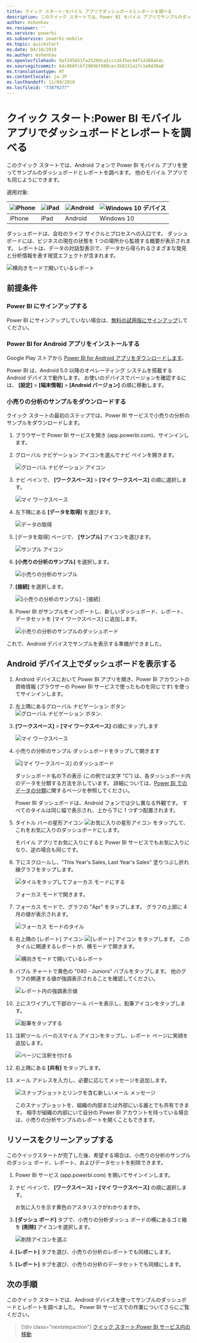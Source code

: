 ```yaml
---
title: クイック スタート:モバイル アプリでダッシュボードとレポートを調べる
description: このクイック スタートでは、Power BI モバイル アプリでサンプルのダッシュボードとレポートを調べます。
author: mshenhav
ms.reviewer: ''
ms.service: powerbi
ms.subservice: powerbi-mobile
ms.topic: quickstart
ms.date: 04/18/2019
ms.author: mshenhav
ms.openlocfilehash: 9af245b51fa2520dca1ccca535ec44f14360a54c
ms.sourcegitcommit: 64c860fcbf2969bf089cec358331a1fc1e0d39a8
ms.translationtype: HT
ms.contentlocale: ja-JP
ms.lasthandoff: 11/09/2019
ms.locfileid: "73879277"
---
```

# <a name="quickstart-explore-dashboards-and-reports-in-the-power-bi-mobile-apps"></a>クイック スタート:Power BI モバイル アプリでダッシュボードとレポートを調べる
このクイック スタートでは、Android フォンで Power BI モバイル アプリを使ってサンプルのダッシュボードとレポートを調べます。 他のモバイル アプリでも同じようにできます。 

適用対象:

| ![iPhone](./media/mobile-apps-quickstart-view-dashboard-report/iphone-logo-30-px.png) | ![iPad](./media/mobile-apps-quickstart-view-dashboard-report/ipad-logo-30-px.png) | ![Android](./media/mobile-apps-quickstart-view-dashboard-report/android-logo-30-px.png) | ![Windows 10 デバイス](./media/mobile-apps-quickstart-view-dashboard-report/win-10-logo-30-px.png) |
|:--- |:--- |:--- |:--- |
| iPhone | iPad | Android | Windows 10 |

ダッシュボードは、会社のライフ サイクルとプロセスへの入口です。 ダッシュボードには、ビジネスの現在の状態を 1 つの場所から監視する概要が表示されます。 レポートは、データの対話型表示で、データから得られるさまざまな発見と分析情報を表す視覚エフェクトが含まれます。 

![横向きモードで開いているレポート](././media/mobile-apps-quickstart-view-dashboard-report/power-bi-android-quickstart-report.png)

## <a name="prerequisites"></a>前提条件

### <a name="sign-up-for-power-bi"></a>Power BI にサインアップする
Power BI にサインアップしていない場合は、[無料の試用版にサインアップ](https://app.powerbi.com/signupredirect?pbi_source=web)してください。

### <a name="install-the-power-bi-for-android-app"></a>Power BI for Android アプリをインストールする
Google Play ストアから [Power BI for Android アプリをダウンロードします](https://go.microsoft.com/fwlink/?LinkID=544867)。

Power BI は、Android 5.0 以降のオペレーティング システムを搭載する Android デバイスで動作します。 お使いのデバイスでバージョンを確認するには、 **[設定]**  >  **[端末情報]**  >  **[Android バージョン]** の順に移動します。

### <a name="download-the-retail-analysis-sample"></a>小売りの分析のサンプルをダウンロードする
クイック スタートの最初のステップでは、Power BI サービスで小売りの分析のサンプルをダウンロードします。

1. ブラウザーで Power BI サービスを開き (app.powerbi.com)、サインインします。

1. グローバル ナビゲーション アイコンを選んでナビ ペインを開きます。

    ![グローバル ナビゲーション アイコン](./media/mobile-apps-quickstart-view-dashboard-report/power-bi-android-quickstart-global-nav-icon.png)

2. ナビ ペインで、 **[ワークスペース]**  >  **[マイ ワークスペース]** の順に選択します。

    ![マイ ワークスペース](./media/mobile-apps-quickstart-view-dashboard-report/power-bi-android-quickstart-my-workspace.png)

3. 左下隅にある **[データを取得]** を選びます。
   
    ![データの取得](./media/mobile-apps-quickstart-view-dashboard-report/power-bi-get-data.png)

3. [データを取得] ページで、 **[サンプル]** アイコンを選びます。
   
   ![サンプル アイコン](./media/mobile-apps-quickstart-view-dashboard-report/power-bi-samples-icon.png)

4. **[小売りの分析のサンプル]** を選択します。
 
    ![小売りの分析のサンプル](./media/mobile-apps-quickstart-view-dashboard-report/power-bi-rs.png)
 
8. **[接続]** を選択します。  
  
   ![[小売りの分析のサンプル] - [接続]](./media/mobile-apps-quickstart-view-dashboard-report/retail16.png)
   
5. Power BI がサンプルをインポートし、新しいダッシュボード、レポート、データセットを [マイ ワークスペース] に追加します。
   
   ![小売りの分析のサンプルのダッシュボード](./media/mobile-apps-quickstart-view-dashboard-report/power-bi-service-opportunity-sample.png)

これで、Android デバイスでサンプルを表示する準備ができました。

## <a name="view-a-dashboard-on-your-android-device"></a>Android デバイス上でダッシュボードを表示する
1. Android デバイスにおいて Power BI アプリを開き、Power BI アカウントの資格情報 (ブラウザーの Power BI サービスで使ったものを同じです) を使ってサインインします。

1.  左上隅にあるグローバル ナビゲーション ボタン ![グローバル ナビゲーション ボタン](./media/mobile-apps-quickstart-view-dashboard-report/power-bi-iphone-global-nav-button.png).

2.  **[ワークスペース]**  >  **[マイ ワークスペース]** の順にタップします

    ![マイ ワークスペース](./media/mobile-apps-quickstart-view-dashboard-report/power-bi-android-quickstart-workspaces.png)

3. 小売りの分析のサンプル ダッシュボードをタップして開きます
 
    ![[マイ ワークスペース] のダッシュボード](./media/mobile-apps-quickstart-view-dashboard-report/power-bi-android-quickstart-open-retail.png)
   
    ダッシュボード名の下の表示 (この例では文字 "C") は、各ダッシュボード内のデータを分類する方法を示しています。 詳細については、[Power BI でのデータの分類](../../service-data-classification.md)に関するページを参照してください。

    Power BI ダッシュボードは、Android フォンでは少し異なる外観です。 すべてのタイルは同じ幅で表示され、上から下に 1 つずつ配置されます。

4. タイトル バーの星形アイコン ![お気に入りの星形アイコン](./media/mobile-apps-quickstart-view-dashboard-report/power-bi-android-quickstart-favorite-icon.png) をタップして、これをお気に入りのダッシュボードにします。

    モバイル アプリでお気に入りにすると Power BI サービスでもお気に入りになり、逆の場合も同じです。

4. 下にスクロールし、"This Year's Sales, Last Year's Sales" 塗りつぶし折れ線グラフをタップします。

    ![タイルをタップしてフォーカス モードにする](./media/mobile-apps-quickstart-view-dashboard-report/power-bi-android-quickstart-tap-tile-fave.png)

    フォーカス モードで開きます。

7. フォーカス モードで、グラフの "Apr" をタップします。 グラフの上部に 4 月の値が表示されます。

    ![フォーカス モードのタイル](./media/mobile-apps-quickstart-view-dashboard-report/power-bi-android-quickstart-tile-focus.png)

8. 右上隅の [レポート] アイコン ![[レポート] アイコン](./media/mobile-apps-quickstart-view-dashboard-report/power-bi-android-quickstart-report-icon.png) をタップします。 このタイルに関連するレポートが、横モードで開きます。

    ![横向きモードで開いているレポート](././media/mobile-apps-quickstart-view-dashboard-report/power-bi-android-quickstart-report.png)

9. バブル チャートで黄色の "040 - Juniors" バブルをタップします。 他のグラフの関連する値が強調表示されることを確認してください。 

    ![レポート内の強調表示値](./media/mobile-apps-quickstart-view-dashboard-report/power-bi-android-quickstart-cross-highlight.png)

10. 上にスワイプして下部のツール バーを表示し、鉛筆アイコンをタップします。

    ![鉛筆をタップする](./media/mobile-apps-quickstart-view-dashboard-report/power-bi-android-quickstart-tap-pencil.png)

11. 注釈ツール バーのスマイル アイコンをタップし、レポート ページに笑顔を追加します。
 
    ![ページに注釈を付ける](./media/mobile-apps-quickstart-view-dashboard-report/power-bi-android-quickstart-annotate.png)

12. 右上隅にある **[共有]** をタップします。

1. メール アドレスを入力し、必要に応じてメッセージを追加します。  

    ![スナップショットとリンクを含む新しいメール メッセージ](./media/mobile-apps-quickstart-view-dashboard-report/power-bi-android-quickstart-send-snapshot.png)

    このスナップショットを、組織の内部または外部にいる誰とでも共有できます。 相手が組織の内部にいて自分の Power BI アカウントを持っている場合は、小売りの分析サンプルのレポートを開くこともできます。

## <a name="clean-up-resources"></a>リソースをクリーンアップする

このクイックスタートが完了した後、希望する場合は、小売りの分析のサンプルのダッシュ ボード、レポート、およびデータセットを削除できます。

1. Power BI サービス (app.powerbi.com) を開いてサインインします。

2. ナビ ペインで、 **[ワークスペース]**  >  **[マイ ワークスペース]** の順に選択します。

    お気に入りを示す黄色のアスタリスクがわかりますか。

3. **[ダッシュ ボード]** タブで、小売りの分析ダッシュ ボードの横にあるゴミ箱を **[削除]** アイコンを選択します。

    ![削除アイコンを選ぶ](./media/mobile-apps-quickstart-view-dashboard-report/power-bi-android-quickstart-delete-retail.png)

4. **[レポート]** タブを選び、小売りの分析のレポートでも同様にします。

5. **[レポート]** タブを選び、小売りの分析のデータセットでも同様にします。


## <a name="next-steps"></a>次の手順

このクイック スタートでは、Android デバイスを使ってサンプルのダッシュボードとレポートを調べました。 Power BI サービスでの作業についてさらにご覧ください。 

> [!div class="nextstepaction"]
> [クイック スタート:Power BI サービス内の移動](../end-user-experience.md)

